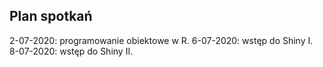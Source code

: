 ## Plan spotkań

2-07-2020: programowanie obiektowe w R.
6-07-2020: wstęp do Shiny I.
8-07-2020: wstęp do Shiny II.